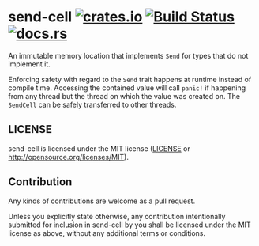 # send-cell [![crates.io](https://img.shields.io/crates/v/send-cell.svg)](https://crates.io/crates/send-cell) [![Build Status](https://travis-ci.org/sdroege/send-cell.svg?branch=master)](https://travis-ci.org/sdroege/send-cell) [![docs.rs](https://docs.rs/send-cell/badge.svg)](https://docs.rs/send-cell)

An immutable memory location that implements `Send` for types that do not
implement it.

Enforcing safety with regard to the `Send` trait happens at runtime instead of
compile time. Accessing the contained value will call `panic!` if happening
from any thread but the thread on which the value was created on. The
`SendCell` can be safely transferred to other threads.

## LICENSE

send-cell is licensed under the MIT license ([LICENSE](LICENSE) or
http://opensource.org/licenses/MIT).

## Contribution

Any kinds of contributions are welcome as a pull request.

Unless you explicitly state otherwise, any contribution intentionally submitted
for inclusion in send-cell by you shall be licensed under the MIT license as above,
without any additional terms or conditions.
